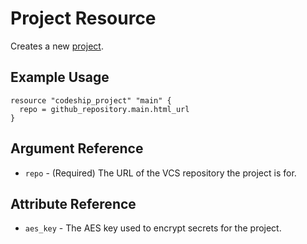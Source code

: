 # Project Resource

Creates a new [project](https://documentation.codeship.com/general/projects/getting-started/).

## Example Usage

```hcl
resource "codeship_project" "main" {
  repo = github_repository.main.html_url
}
```

## Argument Reference

* `repo` - (Required) The URL of the VCS repository the project is for.

## Attribute Reference

* `aes_key` - The AES key used to encrypt secrets for the project.
